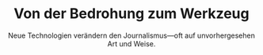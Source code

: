 ---
layout: trend
title: Von der Bedrohung zum Werkzeug
subtitle: Neue Technologien verändern den Journalismus—oft auf unvorhergesehen Art und Weise.
teaser-img: "bedrohung-zu-werkzeug.svg"
teaser-img-social: ""
---